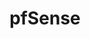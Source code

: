 ---
title: "pfSense"
level: 3
category: "other-software"
tags:
  - "server"
  - "networking"
lastUsed: "Recently"
relatedUsage:
  - "Firewall"
  - "Router"
  - "OpenVPN"
  - "Reverse Proxy"
projects:
  - title: "Improving the Home Network"
    uri: personal-home-network
---
